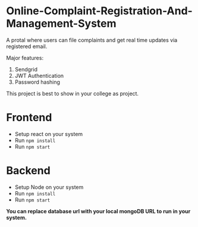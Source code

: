# Online-Complaint-Registration-And-Management-System
A protal where users can file complaints and get real time updates via registered email.

Major features:
1. Sendgrid 
2. JWT Authentication 
3. Password hashing 

This project is best to show in your college as project.

# Frontend
- Setup react on your system
- Run `npm install`
- Run `npm start`

# Backend
- Setup Node on your system
- Run `npm install`
- Run `npm start`

<strong>You can replace database url with your local mongoDB URL to run in your system.</strong>
